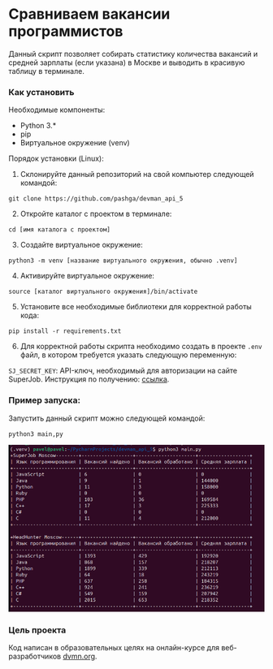 # Сравниваем вакансии программистов

Данный скрипт позволяет собирать статистику количества вакансий и средней зарплаты (если указана) в Москве и выводить в красивую таблицу в терминале.

### Как установить

Необходимые компоненты:
* Python 3.*
* pip
* Виртуальное окружение (venv)

Порядок установки (Linux):

1. Склонируйте данный репозиторий на свой компьютер следующей командой:

```
git clone https://github.com/pashga/devman_api_5
```

2. Откройте каталог с проектом в терминале:

```
cd [имя каталога с проектом]
```

3. Создайте виртуальное окружение:

```
python3 -m venv [название виртуального окружения, обычно .venv]
```

4. Активируйте виртуальное окружение:

```
source [каталог виртуального окружения]/bin/activate
```

5. Установите все необходимые библиотеки для корректной работы кода:

```
pip install -r requirements.txt
```
6. Для корректной работы скрипта необходимо создать в проекте ```.env``` файл, в котором требуется указать следующую переменную:

```SJ_SECRET_KEY```: API-ключ, необходимый для авторизации на сайте SuperJob. Инструкция по получению: [ссылка](https://api.superjob.ru/).

### Пример запуска:
Запустить данный скрипт можно следующей командой:

```python
python3 main,py
```

![Результат запуска](https://github.com/pashga/devman_api_5/blob/main/screenshot_0.png)

### Цель проекта

Код написан в образовательных целях на онлайн-курсе для веб-разработчиков [dvmn.org](https://dvmn.org/).